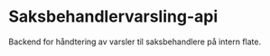 # Saksbehandlervarsling-api
Backend for håndtering av varsler til saksbehandlere på intern flate.

 